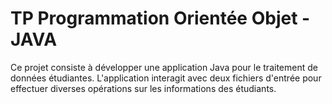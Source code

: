 # TP Programmation Orientée Objet - JAVA
Ce projet consiste à développer une application Java pour le traitement de données étudiantes. L'application interagit avec deux fichiers d'entrée pour effectuer diverses opérations sur les informations des étudiants.
